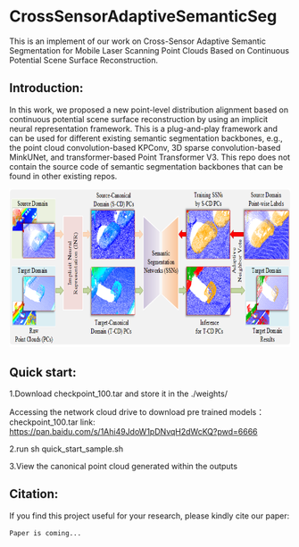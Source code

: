 # CrossSensorAdaptiveSemanticSeg
This is an implement of our work on Cross-Sensor Adaptive Semantic Segmentation for Mobile Laser Scanning Point Clouds Based on Continuous Potential Scene Surface Reconstruction. 


## Introduction:

In this work, we proposed a new point-level distribution alignment based on continuous potential scene surface reconstruction by using an implicit neural representation framework. This is a plug-and-play framework and can be used for different existing semantic segmentation backbones, e.g., the point cloud convolution-based KPConv, 3D sparse convolution-based MinkUNet, and transformer-based Point Transformer V3. This repo does not contain the source code of semantic segmentation backbones that can be found in other existing repos.


<div align=center><img src="./figs/overall_workflow.png" height="284.5" width="750"></div>




## Quick start:

1.Download checkpoint_100.tar and store it in the ./weights/

Accessing the network cloud drive to download pre trained models：checkpoint_100.tar
link: https://pan.baidu.com/s/1Ahi49JdoW1pDNvqH2dWcKQ?pwd=6666

2.run sh quick_start_sample.sh

3.View the canonical point cloud generated within the outputs


## Citation:

If you find this project useful for your research, please kindly cite our paper:

    Paper is coming...
    
